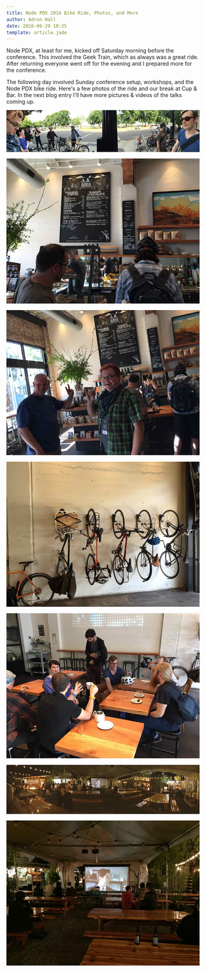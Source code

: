 ```yaml
---
title: Node PDX 2016 Bike Ride, Photos, and More
author: Adron Hall
date: 2016-06-29 10:25
template: article.jade
---
```

Node PDX, at least for me, kicked off Saturday morning before the conference. This involved the Geek Train, which as always was a great ride. After returning everyone went off for the evening and I prepared more for the conference.
 
The following day involved Sunday conference setup, workshops, and the Node PDX bike ride. Here's a few photos of the ride and our break at Cup & Bar. In the next blog entry I'll have more pictures & videos of the talks coming up.

![Node PDX Bike Ride](nodepdx-bike-ride.jpg)

<span class="more"></span>

![Cup and Bar](cup-and-bar.jpg)

![Cup and Bar One](cup-and-bar-1.jpg)

![Cup and Bar Bikes](cup-and-bar-bikes.jpg)

![Cup and Bar Chats](cup-and-bar-chats.jpg)

![Cart Panoramic](panoramic-carts.jpg)

![Carts](carts-video.jpg)

